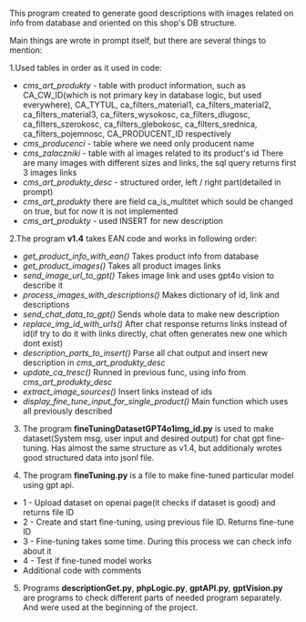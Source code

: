 This program created to generate good descriptions with images related on info from database and oriented on this shop's DB structure.

Main things are wrote in prompt itself, but there are several things to mention:

1.Used tables in order as it used in code:
- *cms_art_produkty* - table with product information, such as CA_CW_ID(which is not primary key in database logic, but used everywhere), CA_TYTUL, ca_filters_material1, ca_filters_material2, ca_filters_material3, ca_filters_wysokosc, ca_filters_dlugosc, ca_filters_szerokosc, ca_filters_glebokosc, ca_filters_srednica, ca_filters_pojemnosc, CA_PRODUCENT_ID respectively
- *cms_producenci* - table where we need only producent name
- *cms_zalaczniki* - table with al images related to its product's id
    There are many images with different sizes and links, the sql query returns first 3 images links
- *cms_art_produkty_desc* - structured order, left / right part(detailed in prompt) 
- *cms_art_produkty* there are field ca_is_multitet which sould be changed on true, but for now it is not implemented
- *cms_art_produkty* - used INSERT for new description

2.The program **v1.4** takes EAN code and works in following order:
 - *get_product_info_with_ean()* Takes product info from database
 - *get_product_images()* Takes all product images links
 - *send_image_url_to_gpt()* Takes image link and uses gpt4o vision to describe it
 - *process_images_with_descriptions()* Makes dictionary of id, link and descriptions
 - *send_chat_data_to_gpt()* Sends whole data to make new description
 - *replace_img_id_with_urls()* After chat response returns links instead of id(if try to do it with links directly, chat often generates new one which dont exist)
 - *description_parts_to_insert()* Parse all chat output and insert new description in *cms_art_produkty_desc*
 - *update_ca_tresc()* Runned in previous func, using info from *cms_art_produkty_desc*
 - *extract_image_sources()* Insert links instead of ids
 - *display_fine_tune_input_for_single_product()* Main function which uses all previously described

 3. The program **fineTuningDatasetGPT4o1img_id.py** is used to make dataset(System msg, user input and desired output) for chat gpt fine-tuning. Has almost the same structure as
 v1.4, but additionaly wrotes good structured data into jsonl file. 

 4. The program **fineTuning.py** is a file to make fine-tuned particular model using gpt api.
 - 1 - Upload dataset on openai page(it checks if dataset is good) and returns file ID
 - 2 - Create and start fine-tuning, using previous file ID. Returns fine-tune ID
 - 3 - Fine-tuning takes some time. During this process we can check info about it
 - 4 - Test if fine-tuned model works
 - Additional code with comments

 5. Programs **descriptionGet.py**, **phpLogic.py**, **gptAPI.py**, **gptVision.py** are programs
    to check different parts of needed program separately. And were used at the beginning of the project.
